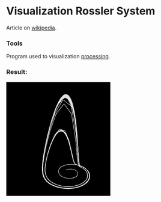 # Visualization Rossler System

Article on [wikipedia](https://en.wikipedia.org/wiki/R%C3%B6ssler_attractor).

### Tools

Program used to visualization [processing](https://processing.org/).


### Result:

![](./visualization.png)